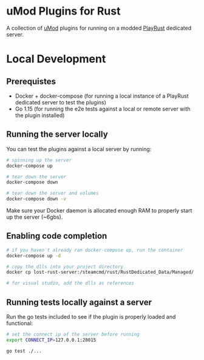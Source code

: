 # uMod Plugins for Rust

A collection of [uMod](https://umod.org/) plugins for running on a modded [PlayRust](https://rust.facepunch.com/) dedicated server.

# Local Development

## Prerequistes

- Docker + docker-compose (for running a local instance of a PlayRust dedicated server to test the plugins)
- Go 1.15 (for running the e2e tests against a local or remote server with the plugin installed)

## Running the server locally

You can test the plugins against a local server by running:

``` bash
# spinning up the server
docker-compose up

# tear down the server
docker-compose down

# tear down the server and volumes
docker-compose down -v
```

Make sure your Docker daemon is allocated enough RAM to properly start up the server (~6gbs).

## Enabling code completion

``` bash
# if you haven't already ran docker-compose up, run the container
docker-compose up -d

# copy the dlls into your project directory
docker cp lost-rust-server:/steamcmd/rust/RustDedicated_Data/Managed/ ./.bin/

# for visual studio, add the dlls as references
```

## Running tests locally against a server

Run the go tests included to see if the plugin is properly loaded and functional:

``` bash
# set the connect ip of the server before running
export CONNECT_IP=127.0.0.1:28015

go test ./...
```
